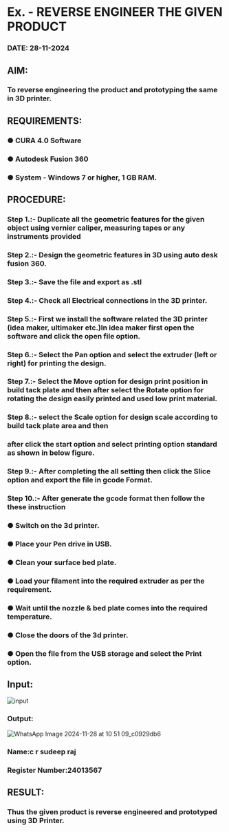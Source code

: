 # Ex.   - REVERSE ENGINEER THE GIVEN PRODUCT

### DATE: 28-11-2024

## AIM: 
### To reverse engineering the product and prototyping the same in 3D printer.

## REQUIREMENTS:
### ●	CURA 4.0 Software 
### ●	 Autodesk Fusion 360
### ●	 System - Windows 7 or higher, 1 GB RAM.

## PROCEDURE:
### Step 1.:- Duplicate all the geometric features for the given object using vernier caliper, measuring tapes or any instruments provided
### Step 2.:- Design the geometric features in 3D using auto desk fusion 360.
### Step 3.:- Save the file and export as .stl
### Step 4.:- Check all Electrical connections in the 3D printer.
### Step 5.:- First we install the software related the 3D printer (idea maker, ultimaker etc.)In idea maker first open the software and click the open file option.
### Step 6.:- Select the Pan option and select the extruder (left or right) for printing the design.
### Step 7.:- Select the Move option for design print position in build tack plate and then after select the Rotate option for rotating the design easily printed and used low print material.
### Step 8.:- select the Scale option for design scale according to build tack plate area and then
### after click the start option and select printing option standard as shown in below figure.
### Step 9.:- After completing the all setting then click the Slice option and export the file in gcode Format.
### Step 10.:- After generate the gcode format then follow the these instruction 
  ###   ●	Switch on the 3d printer.
  ###   ●	Place your Pen drive in USB.
  ###   ●	Clean your surface bed plate.
  ###   ●	Load your filament into the required extruder as per the requirement.
  ###   ●	Wait until the nozzle & bed plate comes into the required temperature.
  ###   ●	Close the doors of the 3d printer.
  ###   ●	Open the file from the USB storage and select the Print option.

## Input:
![input](https://github.com/user-attachments/assets/9766dc51-a072-4b7b-9850-446448117244)

### Output:
![WhatsApp Image 2024-11-28 at 10 51 09_c0929db6](https://github.com/user-attachments/assets/74a386f2-d261-4ad8-a1ae-6235e67ca5c6)


### Name:c r sudeep raj
### Register Number:24013567

## RESULT:
###   Thus the given product is reverse engineered and prototyped using 3D Printer.
